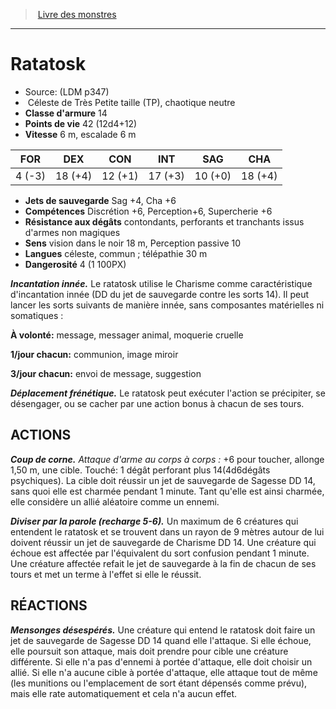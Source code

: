 ﻿> [Livre des monstres](tome_of_beasts.md)

---

# Ratatosk

- Source: (LDM p347)
-  Céleste de Très Petite taille (TP), chaotique neutre
- **Classe d'armure** 14
- **Points de vie** 42 (12d4+12)
- **Vitesse** 6 m, escalade 6 m

|FOR|DEX|CON|INT|SAG|CHA|
|---|---|---|---|---|---|
|4 (-3)|18 (+4)|12 (+1)|17 (+3)|10 (+0)|18 (+4)|

- **Jets de sauvegarde** Sag +4, Cha +6
- **Compétences** Discrétion +6, Perception+6, Supercherie +6
- **Résistance aux dégâts** contondants, perforants et tranchants issus d'armes non magiques
- **Sens** vision dans le noir 18 m, Perception passive 10
- **Langues** céleste, commun ; télépathie 30 m
- **Dangerosité** 4 (1 100PX)

**_Incantation innée._** Le ratatosk utilise le Charisme comme caractéristique d'incantation innée (DD du jet de sauvegarde contre les sorts 14). Il peut lancer les sorts suivants de manière innée, sans composantes matérielles ni somatiques :

**À volonté:** message, messager animal, moquerie cruelle

**1/jour chacun:** communion, image miroir

**3/jour chacun:** envoi de message, suggestion

**_Déplacement frénétique._** Le ratatosk peut exécuter l'action se précipiter, se désengager, ou se cacher par une action bonus à chacun de ses tours.

## ACTIONS

**_Coup de corne._** _Attaque d'arme au corps à corps :_ +6 pour toucher, allonge 1,50 m, une cible. Touché: 1 dégât perforant plus 14(4d6dégâts psychiques). La cible doit réussir un jet de sauvegarde de Sagesse DD 14, sans quoi elle est charmée pendant 1 minute. Tant qu'elle est ainsi charmée, elle considère un allié aléatoire comme un ennemi.

**_Diviser par la parole (recharge 5-6)._** Un maximum de 6 créatures qui entendent le ratatosk et se trouvent dans un rayon de 9 mètres autour de lui doivent réussir un jet de sauvegarde de Charisme DD 14. Une créature qui échoue est affectée par l'équivalent du sort confusion pendant 1 minute. Une créature affectée refait le jet de sauvegarde à la fin de chacun de ses tours et met un terme à l'effet si elle le réussit.

## RÉACTIONS

**_Mensonges désespérés._** Une créature qui entend le ratatosk doit faire un jet de sauvegarde de Sagesse DD 14 quand elle l'attaque. Si elle échoue, elle poursuit son attaque, mais doit prendre pour cible une créature différente. Si elle n'a pas d'ennemi à portée d'attaque, elle doit choisir un allié. Si elle n'a aucune cible à portée d'attaque, elle attaque tout de même (les munitions ou l'emplacement de sort étant dépensés comme prévu), mais elle rate automatiquement et cela n'a aucun effet.

